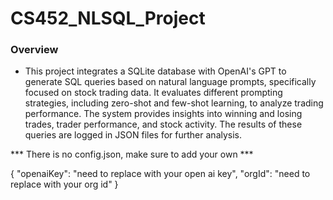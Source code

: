 # CS452_NLSQL_Project

### Overview
 - This project integrates a SQLite database with OpenAI's GPT to generate SQL queries based on natural language prompts, specifically focused on stock trading data. It evaluates different prompting strategies, including zero-shot and few-shot learning, to analyze trading performance. The system provides insights into winning and losing trades, trader performance, and stock activity. The results of these queries are logged in JSON files for further analysis.


*** There is no config.json, make sure to add your own ***

{
    "openaiKey": "need to replace with your open ai key",
    "orgId": "need to replace with your org id"
}

